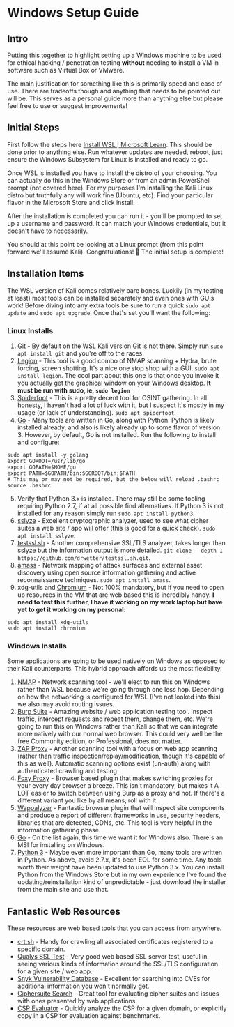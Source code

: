 # Windows Setup Guide

## Intro

Putting this together to highlight setting up a Windows machine to be used for ethical hacking / penetration testing **without** needing to install a VM in software such as Virtual Box or VMware.

The main justification for something like this is primarily speed and ease of use. There are tradeoffs though and anything that needs to be pointed out will be. This serves as a personal guide more than anything else but please feel free to use or suggest improvements!

## Initial Steps

First follow the steps here [Install WSL | Microsoft Learn](https://learn.microsoft.com/en-us/windows/wsl/install). This should be done prior to anything else. Run whatever updates are needed, reboot, just ensure the Windows Subsystem for Linux is installed and ready to go.

Once WSL is installed you have to install the distro of your choosing. You can actually do this in the Windows Store or from an admin PowerShell prompt (not covered here). For my purposes I'm installing the Kali Linux distro but truthfully any will work fine (Ubuntu, etc). Find your particular flavor in the Microsoft Store and click install. 

After the installation is completed you can run it - you'll be prompted to set up a username and password. It can match your Windows credentials, but it doesn't have to necessarily.

You should at this point be looking at a Linux prompt (from this point forward we'll assume Kali). Congratulations! 🎉 The initial setup is complete!

## Installation Items

The WSL version of Kali comes relatively bare bones. Luckily (in my testing at least) most tools can be installed separately and even ones with GUIs work! Before diving into any extra tools be sure to run a quick `sudo apt update` and `sudo apt upgrade`. Once that's set you'll want the following:

### Linux Installs
1. [Git](https://git-scm.com/) - By default on the WSL Kali version Git is not there. Simply run `sudo apt install git` and you're off to the races.
2. [Legion](https://github.com/GoVanguard/legion) - This tool is a good combo of NMAP scanning + Hydra, brute forcing, screen shotting. It's a nice one stop shop with a GUI. `sudo apt install legion`. The cool part about this one is that once you invoke it you actually get the graphical window on your Windows desktop. **It must be run with sudo, ie, `sudo legion`**
3. [Spiderfoot](https://github.com/smicallef/spiderfoot) - This is a pretty decent tool for OSINT gathering. In all honesty, I haven't had a lot of luck with it, but I suspect it's mostly in my usage (or lack of understanding). `sudo apt spiderfoot`.
4. [Go](https://go.dev/doc/install) - Many tools are written in Go, along with Python. Python is likely installed already, and also is likely already up to some flavor of version 3. However, by default, Go is not installed. Run the following to install and configure:

```
sudo apt install -y golang
export GOROOT=/usr/lib/go
export GOPATH=$HOME/go
export PATH=$GOPATH/bin:$GOROOT/bin:$PATH
# This may or may not be required, but the below will reload .bashrc
source .bashrc 
```
5. Verify that Python 3.x is installed. There may still be some tooling requiring Python 2.7, if at all possible find alternatives. If Python 3 is not installed for any reason simply run `sudo apt install python3`.
6. [sslyze](https://www.kali.org/tools/sslyze/) - Excellent cryptographic analyzer, used to see what cipher suites a web site / app will offer (this is good for a quick check). `sudo apt install sslyze`.
7. [testssl.sh](https://github.com/drwetter/testssl.sh) - Another comprehensive SSL/TLS analyzer, takes longer than sslyze but the information output is more detailed. `git clone --depth 1 https://github.com/drwetter/testssl.sh.git`.
8. [amass](https://github.com/owasp-amass/amass) - Network mapping of attack surfaces and external asset discovery using open source information gathering and active reconnaissance techniques. `sudo apt install amass`.
9. xdg-utils and [Chromium](https://www.chromium.org/Home/) - Not 100% mandatory, but if you need to open up resources in the VM that are web based this is incredibly handy. **I need to test this further, I have it working on my work laptop but have yet to get it working on my personal**:

```
sudo apt install xdg-utils
sudo apt install chromium
```

### Windows Installs
Some applications are going to be used natively on Windows as opposed to their Kali counterparts. This hybrid approach affords us the most flexibility. 

1. [NMAP](https://nmap.org/) - Network scanning tool - we'll elect to run this on Windows rather than WSL because we're going through one less hop. Depending on how the networking is configured for WSL (I've not looked into this) we also may avoid routing issues.
2. [Burp Suite](https://portswigger.net/burp) - Amazing website / web application testing tool. Inspect traffic, intercept requests and repeat them, change them, etc. We're going to run this on Windows rather than Kali so that we can integrate more natively with our normal web browser. This could very well be the free Community edition, or Professional, does not matter.
3. [ZAP Proxy](https://www.zaproxy.com/download/) - Another scanning tool with a focus on web app scanning (rather than traffic inspection/replay/modification, though it's capable of this as well). Automatic scanning options exist (un-auth) along with authenticated crawling and testing.
4. [Foxy Proxy](https://getfoxyproxy.org/) - Browser based plugin that makes switching proxies for your every day browser a breeze. This isn't mandatory, but makes it A LOT easier to switch between using Burp as a proxy and not. If there's a different variant you like by all means, roll with it.
5. [Wappalyzer](https://www.wappalyzer.com/apps/) - Fantastic browser plugin that will inspect site components and produce a report of different frameworks in use, security headers, libraries that are detected, CDNs, etc. This tool is very helpful in the information gathering phase.
6. [Go](https://go.dev/doc/install) - On the list again, this time we want it for Windows also. There's an MSI for installing on Windows.
7. [Python 3](https://www.python.org/downloads/) - Maybe even more important than Go, many tools are written in Python. As above, avoid 2.7.x, it's been EOL for some time. Any tools worth their weight have been updated to use Python 3.x. You can install Python from the Windows Store but in my own experience I've found the updating/reinstallation kind of unpredictable - just download the installer from the main site and use that.

## Fantastic Web Resources

These resources are web based tools that you can access from anywhere.

* [crt.sh](https://crt.sh) - Handy for crawling all associated certificates registered to a specific domain.
* [Qualys SSL Test](https://www.ssllabs.com/ssltest/) - Very good web based SSL server test, useful in seeing various kinds of information around the SSL/TLS configuration for a given site / web app.
* [Snyk Vulnerability Database](https://security.snyk.io/) - Excellent for searching into CVEs for additional information you won't normally get.
* [Ciphersuite Search](https://ciphersuite.info/) - Great tool for evaluating cipher suites and issues with ones presented by web applications.
* [CSP Evaluator](https://csp-evaluator.withgoogle.com/) - Quickly analyze the CSP for a given domain, or explicitly copy in a CSP for evaluation against benchmarks.
